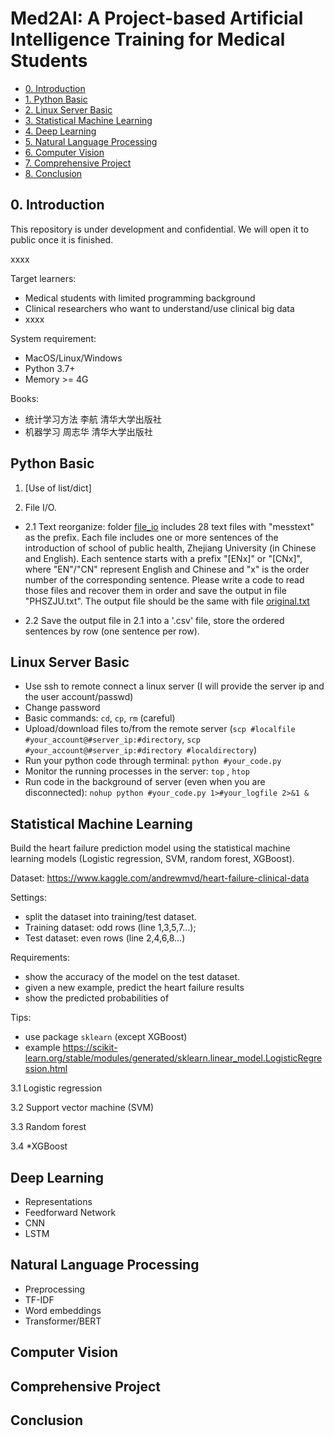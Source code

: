 # Med2AI: A Project-based Artificial Intelligence Training for Medical Students

* [0. Introduction](#0._Introduction)
* [1. Python Basic](#1._Python-Basic)
* [2. Linux Server Basic](#2._Linux-Server-Basic)
* [3. Statistical Machine Learning](#3._Statistical-Machine-Learning)
* [4. Deep Learning](#Deep-Learning)
* [5. Natural Language Processing](#Natural-Language-Processing)
* [6. Computer Vision](#Computer-Vision)
* [7. Comprehensive Project](#Comprehensive-Project)
* [8. Conclusion](#Conclusion)

## 0. Introduction

This repository is under development and confidential. We will open it to public once it is finished.

xxxx

Target learners:

* Medical students with limited programming background
* Clinical researchers who want to understand/use clinical big data
* xxxx

System requirement:

* MacOS/Linux/Windows
* Python 3.7+
* Memory >= 4G

Books:

* 统计学习方法 李航 清华大学出版社
* 机器学习  周志华  清华大学出版社

## Python Basic

1. [Use of list/dict]



2. File I/O. 

* 2.1 Text reorganize: folder [file_io](data/file_io) includes 28 text files with "messtext" as the prefix. Each file includes one or more sentences of the introduction of school of public health, Zhejiang University (in Chinese and English). Each sentence starts with a prefix "[ENx]" or "[CNx]", where "EN"/"CN" represent English and Chinese and "x" is the order number of the corresponding sentence. Please write a code to read those files and recover them in order and save the output in file "PHSZJU.txt". The output file should be the same with file [original.txt](data/file_io/original.txt)

* 2.2 Save the output file in 2.1 into a '.csv' file, store the ordered sentences by row (one sentence per row).


## Linux Server Basic

* Use ssh to remote connect a linux server (I will provide the server ip and the user account/passwd)
* Change password 
* Basic commands: `cd`, `cp`, `rm` (careful)
* Upload/download files to/from the remote server (`scp #localfile #your_account@#server_ip:#directory`, `scp #your_account@#server_ip:#directory #localdirectory`)
* Run your python code through terminal: `python #your_code.py`
* Monitor the running processes in the server: `top` , `htop`
* Run code in the background of server (even when you are disconnected): `nohup python #your_code.py 1>#your_logfile 2>&1 &` 


## Statistical Machine Learning

Build the heart failure prediction model using the statistical machine learning models (Logistic regression, SVM, random forest, XGBoost).  

Dataset: https://www.kaggle.com/andrewmvd/heart-failure-clinical-data

Settings: 
* split the dataset into training/test dataset. 
* Training dataset: odd rows (line 1,3,5,7...); 
* Test dataset: even rows (line 2,4,6,8...) 

Requirements: 
* show the accuracy of the model on the test dataset.
* given a new example, predict the heart failure results
* show the predicted probabilities of 

Tips: 
* use package `sklearn` (except XGBoost)
* example https://scikit-learn.org/stable/modules/generated/sklearn.linear_model.LogisticRegression.html

3.1 Logistic regression

3.2 Support vector machine (SVM)

3.3 Random forest

3.4 *XGBoost

## Deep Learning

* Representations
* Feedforward Network
* CNN
* LSTM

## Natural Language Processing

* Preprocessing
* TF-IDF
* Word embeddings
* Transformer/BERT

## Computer Vision



## Comprehensive Project


## Conclusion